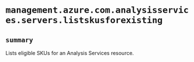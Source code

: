 # `management.azure.com.analysisservices.servers.listskusforexisting`

## `summary`
Lists eligible SKUs for an Analysis Services resource.


